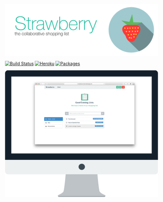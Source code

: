 ![Screenshot](/documentation/figures/StrawberryBanner.png?raw=true "Banner")


[![Build Status](https://magnum.travis-ci.com/livioso/strawberry.svg?token=kpWqqJtsH64npvSXGE75&branch=master&style=flat)](https://magnum.travis-ci.com/livioso/webeC) [![Heroku](https://heroku-badge.herokuapp.com/?app=strawberry-livioso&style=flat)](https://strawberry-livioso.herokuapp.com/) [![Packages](https://david-dm.org/livioso/strawberry.svg)](https://github.com/livioso/strawberry/blob/master/package.json)


![Screenshot](/documentation/figures/Screenshot.png?raw=true "Screenshot")
